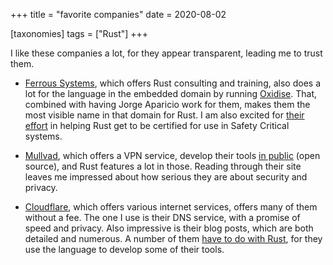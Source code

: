+++
title = "favorite companies"
date = 2020-08-02

[taxonomies]
tags = ["Rust"]
+++

I like these companies a lot, for they appear transparent,
leading me to trust them.

- [Ferrous Systems], which offers Rust consulting and training,
  also does a lot for the language in the embedded domain by running [Oxidise].
  That, combined with having Jorge Aparicio work for them,
  makes them the most visible name in that domain for Rust.
  I am also excited for [their effort][Sealed Rust] in helping Rust get to be
  certified for use in Safety Critical systems.

- [Mullvad], which offers a VPN service,
  develop their tools [in public] (open source),
  and Rust features a lot in those.
  Reading through their site leaves me impressed about how
  serious they are about security and privacy.

- [Cloudflare], which offers various internet services,
  offers many of them without a fee.
  The one I use is their DNS service, with a promise of speed and privacy.
  Also impressive is their blog posts,
  which are both detailed and numerous.
  A number of them [have to do with Rust],
  for they use the language to develop some of their tools.

[Ferrous Systems]: https://ferrous-systems.com
[Oxidise]: https://oxidizeconf.com
[Sealed Rust]: https://ferrous-systems.com/blog/sealed-rust-the-pitch
[Mullvad]: https://mullvad.net
[in public]: https://github.com/mullvad
[Cloudflare]: https://cloudflare.com
[have to do with Rust]: https://blog.cloudflare.com/tag/rust
